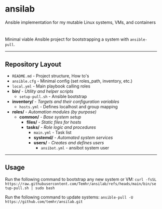 # ansilab
Ansible implementation for my mutable Linux systems, VMs, and containers

#
Minimal viable Ansible project for bootstrapping a system with `ansible-pull`.

---

## Repository Layout

- `README.md` - Project structure, How to's
- `ansible.cfg` - Minimal config (set roles_path, inventory, etc.)
- `local.yml` - Main playbook calling roles
- **bin/** - *Utility and helper scripts*
  - `setup-pull.sh` - Ansible bootstrap
- **inventory/** - *Targets and their configuration variables*
  - `hosts.yml` - Defines localhost and group mapping
- **roles/** - *Automation modules (by purpose)*
  - **common/** - *Base system setup*
    - **files/** - *Static files for hosts*
    - **tasks/** - *Role logic and procedures*
      - `main.yml` - Task list
      - **systemd/** - *Automated system services*
      - **users/** - *Creates and defines users*
        - `ansibot.yml` - ansibot system user

---

## Usage

Run the following command to bootstrap any new system or VM: `curl -fsSL https://raw.githubusercontent.com/Temhr/ansilab/refs/heads/main/bin/setup-pull.sh | sudo bash`

Run the following command to update systems: `ansible-pull -U https://github.com/temhr/ansilab.git`
